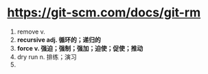 # https://git-scm.com/docs/git-rm

1. remove v.
2. **recursive adj. 循环的；递归的**
3. **force v. 强迫；强制；强加；迫使；促使；推动**
4. dry run n. 排练；演习
5.
